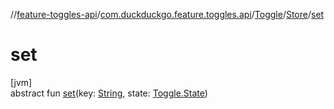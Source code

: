 //[feature-toggles-api](../../../../index.md)/[com.duckduckgo.feature.toggles.api](../../index.md)/[Toggle](../index.md)/[Store](index.md)/[set](set.md)

# set

[jvm]\
abstract fun [set](set.md)(key: [String](https://kotlinlang.org/api/latest/jvm/stdlib/kotlin/-string/index.html), state: [Toggle.State](../-state/index.md))
